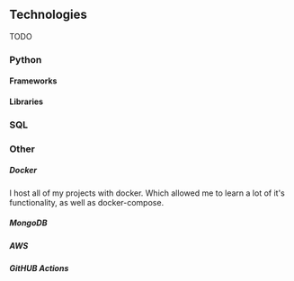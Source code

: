 ## Technologies
TODO 
### Python

#### Frameworks
#### Libraries

### SQL

### Other
##### Docker
I host all of my projects with docker. Which allowed me to learn a lot of it's functionality, as well as docker-compose. 
##### MongoDB

##### AWS

##### GitHUB Actions
